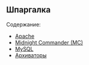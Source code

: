 Шпаргалка
---------

Содержание:
- [Apache](apache.md "Apache")
- [Midnight Commander (MC)](midnight_commander.md "Midnight Commander (MC)")
- [MySQL](mysql.md "MySQL")
- [Архиваторы](archivers.md "Архиваторы")